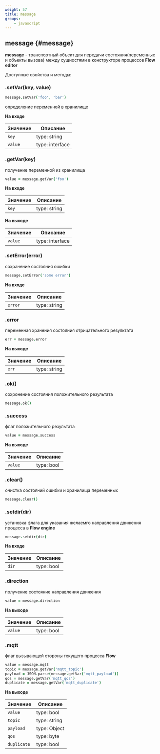```yaml
---
weight: 57
title: message
groups:
    - javascript
---
```


## message {#message}

**message** - транспортный объект для передачи состояния(переменные и объекты вызова) между сущностями в
конструкторе процессов **Flow editor**

Доступные свойства и методы:

### .setVar(key, value)

```coffeescript
message.setVar('foo', 'bar')
```

определение переменной в хранилище

**На входе**

**Значение** | **Описание**
-------------|--------------
  `key`      | type: string
  `value`    | type: interface

### .getVar(key)

получение переменной из хранилища

```coffeescript
value = message.getVar('foo')
```

**На входе**

**Значение** | **Описание**
-------------|--------------
  `key`      | type: string
  
**На выходе**

**Значение** | **Описание**
-------------|--------------
  `value`    | type: interface

### .setError(error)

сохранение состояния ошибки

```coffeescript
message.setError('some error')
```

**На входе**

**Значение** | **Описание**
-------------|--------------
  `error`    | type: string

### .error

переменная хранения состояния отрицательного результата

```coffeescript
err = message.error
```
**На выходе**

**Значение** | **Описание**
-------------|--------------
  `err`    | type: string

### .ok()

сохронение состояния положительного результата

```coffeescript
message.ok()
```

### .success

флаг положительного результата

```coffeescript
value = message.success
```

**На выходе**

**Значение** | **Описание**
-------------|--------------
  `value`    | type: bool

### .clear()

очистка состояний ошибки и хранилища переменных

```coffeescript
message.clear()
```

### .setdir(dir)

установка флага для указания желаемго направления движения процесса в **Flow engine**

```coffeescript
message.setdir(dir)
```

**На входе**

**Значение** | **Описание**
-------------|--------------
  `dir`    | type: bool
  
### .direction

получение состояние направления движения

```coffeescript
value = message.direction
```

**На выходе**

**Значение** | **Описание**
-------------|--------------
  `value`    | type: bool
  
### .mqtt

флаг вызывающей стороны текущего процесса **Flow**

```coffeescript
value = message.mqtt
topic = message.getVar('mqtt_topic')
payload = JSON.parse(message.getVar('mqtt_payload'))
qos = message.getVar('mqtt_qos')
duplicate = message.getVar('mqtt_duplicate')
```

**На выходе**

**Значение** | **Описание**
-------------|--------------
  `value`    | type: bool
  `topic`    | type: string
  `payload`  | type: Object
  `qos`      | type: byte
  `duplicate`| type: bool

